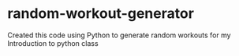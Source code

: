 # random-workout-generator
Created this code using Python to generate random workouts for my Introduction to python class
